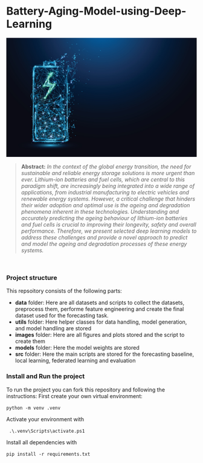# Battery-Aging-Model-using-Deep-Learning

![image description](images/Figure1.jpg)

> **Abstract:**
> *In the context of the global energy transition, the need for sustainable and reliable energy storage solutions is more urgent than ever. Lithium-ion batteries and fuel cells, which are central to this paradigm shift, are increasingly being integrated into a wide range of applications, from industrial manufacturing to electric vehicles and renewable energy systems. However, a critical challenge that hinders their wider adoption and optimal use is the ageing and degradation phenomena inherent in these technologies. Understanding and accurately predicting the ageing behaviour of lithium-ion batteries and fuel cells is crucial to improving their longevity, safety and overall performance. Therefore, we present selected deep learning models to address these challenges and provide a novel approach to predict and model the ageing and degradation processes of these energy systems.*
<br />

### Project structure
This repsoitory consists of the following parts: 
- **data** folder: Here are all datasets and scripts to collect the datasets, preprocess them, performe feature engineering and create the final dataset used for the forecasting task.
- **utils** folder: Here helper classes for data handling, model generation, and model handling are stored
- **images** folder: Here are all figures and plots stored and the script to create them
- **models** folder: Here the model weights are stored
- **src** folder: Here the main scripts are stored for the forecasting baseline, local learning, federated learning and evaluation


### Install and Run the project 
To run the project you can fork this repository and following the instructions: 
First create your own virtual environment: 
```
python -m venv .venv
```
Activate your environment with
```
 .\.venv\Scripts\activate.ps1
```
Install all dependencies with
```
pip install -r requirements.txt
```
